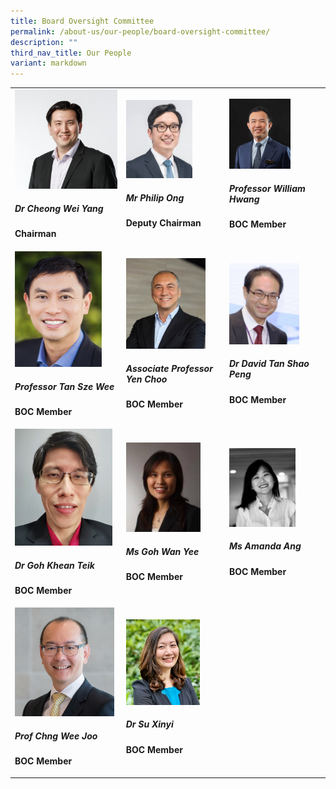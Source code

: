 ```yaml
---
title: Board Oversight Committee
permalink: /about-us/our-people/board-oversight-committee/
description: ""
third_nav_title: Our People
variant: markdown
---
```

<table><tbody><tr><td rowspan="1" colspan="1"><a class="isomer-image-wrapper" href="/biography/board-oversight-committee/dr-cheong-wei-yang/"><img style="width: 100%;" height="auto" width="100%" alt="" src="/images/Biography/Board Oversight Committee/Profile_CheongWeiYang_v2.jpg"></a><h5>Dr Cheong Wei Yang</h5><p><strong>Chairman</strong></p></td><td rowspan="1" colspan="1"><a class="isomer-image-wrapper" href="/biography/board-oversight-committee/mr-philip-ong/"><img style="width: 70%;" height="auto" width="100%" alt="" src="/images/Biography/Board Oversight Committee/ds_philip_ong_boc_page_overview.jpg"></a><h5>Mr Philip Ong</h5><p><strong>Deputy Chairman</strong></p></td><td rowspan="1" colspan="1"><a class="isomer-image-wrapper" href="/biography/board-oversight-committee/professor-william-hwang/"><img style="width: 67%;" height="auto" width="100%" alt="" src="/images/Biography/Board Oversight Committee/Profile_Picture___Prof_William_Hwang_v2.jpg"></a><h5>Professor William Hwang</h5><p><strong>BOC Member</strong></p></td></tr><tr><td rowspan="1" colspan="1"><a class="isomer-image-wrapper" href="/biography/board-oversight-committee/professor-tan-sze-wee/"><img style="width: 85%;" height="auto" width="100%" alt="" src="/images/Biography/Board Oversight Committee/Prof_TSW_resized.png"></a><h5>Professor Tan Sze Wee</h5><p><strong>BOC Member</strong></p></td><td rowspan="1" colspan="1"><a class="isomer-image-wrapper" href="/biography/board-oversight-committee/associate-professor-yen-choo/"><img style="width: 84%;" height="auto" width="100%" alt="" src="/images/Biography/Board Oversight Committee/Profile_Pic_AProf_Yen_Choo_v2.jpg"></a><h5>Associate Professor Yen Choo</h5><p><strong>BOC Member</strong></p></td><td rowspan="1" colspan="1"><a class="isomer-image-wrapper" href="/biography/board-oversight-committee/dr-david-tan-shao-peng/"><img style="width: 76%;" height="auto" width="100%" alt="" src="/images/Biography/Board Oversight Committee/associate professor david tan shao peng.jpg"></a><h5>Dr David Tan Shao Peng</h5><p><strong>BOC Member</strong></p></td></tr><tr><td rowspan="1" colspan="1"><a class="isomer-image-wrapper" href="/biography/board-oversight-committee/dr-goh-khean-teik/"><img style="width: 95%;" height="auto" width="100%" alt="" src="/images/Biography/Board Oversight Committee/dr goh khean teik.jpg"></a><h5>Dr Goh Khean Teik</h5><p><strong>BOC Member</strong></p></td><td rowspan="1" colspan="1"><a class="isomer-image-wrapper" href="/biography/board-oversight-committee/ms-goh-wan-yee/"><img style="width: 79%;" height="auto" width="100%" alt="" src="/images/Biography/Board Oversight Committee/ms goh wan yee.jpg"></a><h5>Ms Goh Wan Yee</h5><p><strong>BOC Member</strong></p></td><td rowspan="1" colspan="1"><a class="isomer-image-wrapper" href="/biography/board-oversight-committee/ms-amanda-ang/"><img style="width: 72%;" height="auto" width="100%" alt="" src="/images/Biography/Board Oversight Committee/Amanda_photo.jpg"></a><h5>Ms Amanda Ang</h5><p><strong>BOC Member</strong></p></td></tr><tr><td rowspan="1" colspan="1"><a class="isomer-image-wrapper" href="/biography/board-oversight-committee/prof-chng-wee-joo/"><img style="width: 97%;" height="auto" width="100%" alt="" src="/images/Biography/Board Oversight Committee/Photo_CWJ_resized.png"></a><h5>Prof Chng Wee Joo</h5><p><strong>BOC Member</strong></p></td><td rowspan="1" colspan="1"><a class="isomer-image-wrapper" href="/biography/board-of-oversight-committee/dr-su-xinyi/"><img style="width: 78%;" height="auto" width="100%" alt="" src="/images/Biography/Board Oversight Committee/Profile_Picture___Dr_Su_Xinyi.jpg"></a><h5>Dr Su Xinyi</h5><p><strong>BOC Member</strong></p></td><td rowspan="1" colspan="1"><p></p></td></tr></tbody></table><p></p>